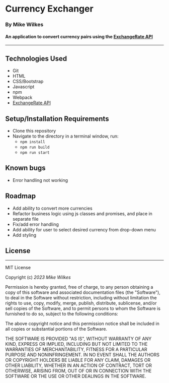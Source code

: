 
# Currency Exchanger

### By Mike Wilkes
#### An application to convert currency pairs using the [ExchangeRate API](https://www.exchangerate-api.com/)
---

## Technologies Used
* Git
* HTML
* CSS/Bootstrap
* Javascript
* npm
* Webpack
* [ExchangeRate API](https://www.exchangerate-api.com/)

## Setup/Installation Requirements

* Clone this repository
* Navigate to the directory in a terminal window, run:
  * `npm install`
  * `npm run build`
  * `npm run start`

## Known bugs
* Error handling not working

## Roadmap
* Add ability to convert more currencies
* Refactor business logic using js classes and promises, and place in separate file
* Fix/add error handling
* Add ability for user to select desired currency from drop-down menu
* Add styling

## License
---
MIT License

Copyright (c) _2023_ _Mike Wilkes_ 

Permission is hereby granted, free of charge, to any person obtaining a copy
of this software and associated documentation files (the "Software"), to deal
in the Software without restriction, including without limitation the rights
to use, copy, modify, merge, publish, distribute, sublicense, and/or sell
copies of the Software, and to permit persons to whom the Software is
furnished to do so, subject to the following conditions:

The above copyright notice and this permission notice shall be included in all
copies or substantial portions of the Software.

THE SOFTWARE IS PROVIDED "AS IS", WITHOUT WARRANTY OF ANY KIND, EXPRESS OR
IMPLIED, INCLUDING BUT NOT LIMITED TO THE WARRANTIES OF MERCHANTABILITY,
FITNESS FOR A PARTICULAR PURPOSE AND NONINFRINGEMENT. IN NO EVENT SHALL THE
AUTHORS OR COPYRIGHT HOLDERS BE LIABLE FOR ANY CLAIM, DAMAGES OR OTHER
LIABILITY, WHETHER IN AN ACTION OF CONTRACT, TORT OR OTHERWISE, ARISING FROM,
OUT OF OR IN CONNECTION WITH THE SOFTWARE OR THE USE OR OTHER DEALINGS IN THE
SOFTWARE.

